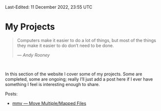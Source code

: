 Last-Edited: 11 December 2022, 23:55 UTC

# My Projects

> Computers make it easier to do a lot of things, but most of the things they
> make it easier to do don’t need to be done.
>
> — _Andy Rooney_

<br />

In this section of the website I cover some of my projects.  Some are completed,
some are ongoing; really I’ll just add a post here if I ever have something I
feel is interesting enough to share.

Posts:

  - [mmv — Move Multiple/Mapped Files][1]

[1]: mmv
